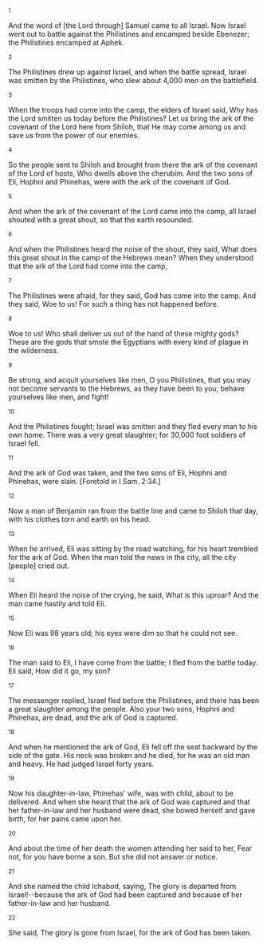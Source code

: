 <sup>1</sup> 

And the word of [the Lord through] Samuel came to all Israel. Now Israel went out to battle against the Philistines and encamped beside Ebenezer; the Philistines encamped at Aphek. 

<sup>2</sup> 

The Philistines drew up against Israel, and when the battle spread, Israel was smitten by the Philistines, who slew about 4,000 men on the battlefield. 

<sup>3</sup> 

When the troops had come into the camp, the elders of Israel said, Why has the Lord smitten us today before the Philistines? Let us bring the ark of the covenant of the Lord here from Shiloh, that He may come among us and save us from the power of our enemies. 

<sup>4</sup> 

So the people sent to Shiloh and brought from there the ark of the covenant of the Lord of hosts, Who dwells above the cherubim. And the two sons of Eli, Hophni and Phinehas, were with the ark of the covenant of God. 

<sup>5</sup> 

And when the ark of the covenant of the Lord came into the camp, all Israel shouted with a great shout, so that the earth resounded. 

<sup>6</sup> 

And when the Philistines heard the noise of the shout, they said, What does this great shout in the camp of the Hebrews mean? When they understood that the ark of the Lord had come into the camp, 

<sup>7</sup> 

The Philistines were afraid, for they said, God has come into the camp. And they said, Woe to us! For such a thing has not happened before. 

<sup>8</sup> 

Woe to us! Who shall deliver us out of the hand of these mighty gods? These are the gods that smote the Egyptians with every kind of plague in the wilderness. 

<sup>9</sup> 

Be strong, and acquit yourselves like men, O you Philistines, that you may not become servants to the Hebrews, as they have been to you; behave yourselves like men, and fight! 

<sup>10</sup> 

And the Philistines fought; Israel was smitten and they fled every man to his own home. There was a very great slaughter; for 30,000 foot soldiers of Israel fell. 

<sup>11</sup> 

And the ark of God was taken, and the two sons of Eli, Hophni and Phinehas, were slain. [Foretold in I Sam. 2:34.] 

<sup>12</sup> 

Now a man of Benjamin ran from the battle line and came to Shiloh that day, with his clothes torn and earth on his head. 

<sup>13</sup> 

When he arrived, Eli was sitting by the road watching, for his heart trembled for the ark of God. When the man told the news in the city, all the city [people] cried out. 

<sup>14</sup> 

When Eli heard the noise of the crying, he said, What is this uproar? And the man came hastily and told Eli. 

<sup>15</sup> 

Now Eli was 98 years old; his eyes were dim so that he could not see. 

<sup>16</sup> 

The man said to Eli, I have come from the battle; I fled from the battle today. Eli said, How did it go, my son? 

<sup>17</sup> 

The messenger replied, Israel fled before the Philistines, and there has been a great slaughter among the people. Also your two sons, Hophni and Phinehas, are dead, and the ark of God is captured. 

<sup>18</sup> 

And when he mentioned the ark of God, Eli fell off the seat backward by the side of the gate. His neck was broken and he died, for he was an old man and heavy. He had judged Israel forty years. 

<sup>19</sup> 

Now his daughter-in-law, Phinehas' wife, was with child, about to be delivered. And when she heard that the ark of God was captured and that her father-in-law and her husband were dead, she bowed herself and gave birth, for her pains came upon her. 

<sup>20</sup> 

And about the time of her death the women attending her said to her, Fear not, for you have borne a son. But she did not answer or notice. 

<sup>21</sup> 

And she named the child Ichabod, saying, The glory is departed from Israel!--because the ark of God had been captured and because of her father-in-law and her husband. 

<sup>22</sup> 

She said, The glory is gone from Israel, for the ark of God has been taken.